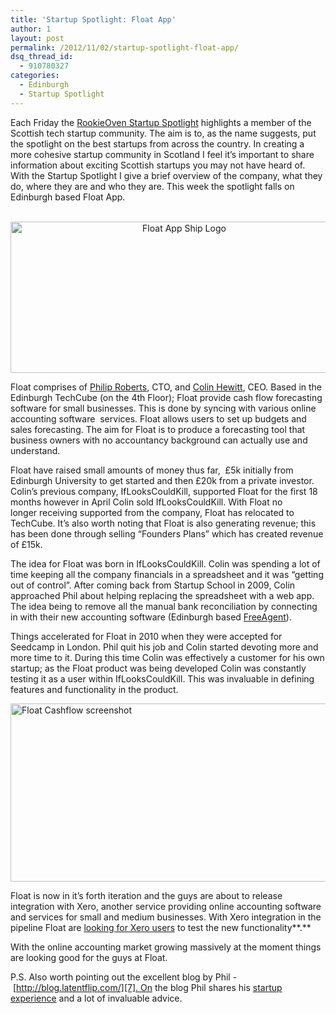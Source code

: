 ```yaml
---
title: 'Startup Spotlight: Float App'
author: 1
layout: post
permalink: /2012/11/02/startup-spotlight-float-app/
dsq_thread_id:
  - 910780327
categories:
  - Edinburgh
  - Startup Spotlight
---
```

Each Friday the [RookieOven Startup Spotlight][1] highlights a member of the Scottish tech startup community. The aim is to, as the name suggests, put the spotlight on the best startups from across the country. In creating a more cohesive startup community in Scotland I feel it’s important to share information about exciting Scottish startups you may not have heard of. With the Startup Spotlight I give a brief overview of the company, what they do, where they are and who they are. This week the spotlight falls on Edinburgh based Float App.

<p style="text-align: center;">
   <a href="http://www.floatapp.com"><img class="aligncenter size-full wp-image-8241" title="float-app-logo" src="http://www.rookieoven.com/wp-content/uploads/2012/11/float-app-logo.png" alt="Float App Ship Logo" width="540" height="242" /></a>
</p>

Float comprises of [Philip Roberts][2], CTO, and [Colin Hewitt][3], CEO. Based in the Edinburgh TechCube (on the 4th Floor); Float provide cash flow forecasting software for small businesses. This is done by syncing with various online accounting software  services. Float allows users to set up budgets and sales forecasting. The aim for Float is to produce a forecasting tool that business owners with no accountancy background can actually use and understand.

Float have raised small amounts of money thus far,  £5k initially from Edinburgh University to get started and then £20k from a private investor. Colin&#8217;s previous company, IfLooksCouldKill, supported Float for the first 18 months however in April Colin sold IfLooksCouldKill. With Float no longer receiving supported from the company, Float has relocated to TechCube. It&#8217;s also worth noting that Float is also generating revenue; this has been done through selling &#8220;Founders Plans&#8221; which has created revenue of £15k.

The idea for Float was born in IfLooksCouldKill. Colin was spending a lot of time keeping all the company financials in a spreadsheet and it was &#8220;getting out of control&#8221;. After coming back from Startup School in 2009, Colin approached Phil about helping replacing the spreadsheet with a web app. The idea being to remove all the manual bank reconciliation by connecting in with their new accounting software (Edinburgh based [FreeAgent][4]).

Things accelerated for Float in 2010 when they were accepted for Seedcamp in London. Phil quit his job and Colin started devoting more and more time to it. During this time Colin was effectively a customer for his own startup; as the Float product was being developed Colin was constantly testing it as a user within IfLooksCouldKill. This was invaluable in defining features and functionality in the product.

[<img class="aligncenter size-full wp-image-8271" title="float-cashflow" src="http://www.rookieoven.com/wp-content/uploads/2012/11/float-cashflow1.jpeg" alt="Float Cashflow screenshot" width="540" height="285" />][5]

Float is now in it&#8217;s forth iteration and the guys are about to release integration with Xero, another service providing online accounting software and services for small and medium businesses. With Xero integration in the pipeline Float are [looking for Xero users][6] to test the new functionality**.**

With the online accounting market growing massively at the moment things are looking good for the guys at Float.

P.S. Also worth pointing out the excellent blog by Phil - [http://blog.latentflip.com/][7]. On the blog Phil shares his [startup experience][8] and a lot of invaluable advice.

&nbsp;

 [1]: http://www.rookieoven.com/category/startup-spotlight/ "RookieOven Startup Spotlight"
 [2]: http://twitter.com/philip_roberts "Phil Roberts CTO of Float"
 [3]: http://twitter.com/colinhewitt "Colin Hewitt Float App"
 [4]: http://freeagent.com "Freeagent accountancy software"
 [5]: http://www.rookieoven.com/wp-content/uploads/2012/11/float-cashflow1.jpeg
 [6]: http://floatapp.com/xero "Float App Xero Functionality"
 [7]: http://blog.latentflip.com/ "Latent Flip Blog Phil Roberts"
 [8]: http://blog.latentflip.com/post/33902095607/startup-lessons-learned "Phil Roberts Lessons Learned"
